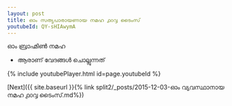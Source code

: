 ```yaml
---
layout: post
title: ഓം സത്യപാരായണായ നമഹ ൧൦൮ ടൈംസ്
youtubeId: QY-sHIAwymA
---
```

 
 
 ഓം ബ്രാഹ്മിൺ നമഹ 
 
 -  ആരാണ് വേദങ്ങൾ ചൊല്ലുന്നത് 
 
  
 
  
 
 
 
 
 
 


{% include youtubePlayer.html id=page.youtubeId %}
 
[Next]({{ site.baseurl }}{% link  split2/_posts/2015-12-03-ഓം വ്യവസ്ഥാനായ നമഹ ൧൦൮ ടൈംസ്.md%})
 
